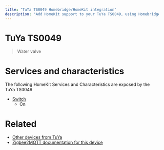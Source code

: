 ```yaml
---
title: "TuYa TS0049 Homebridge/HomeKit integration"
description: "Add HomeKit support to your TuYa TS0049, using Homebridge, Zigbee2MQTT and homebridge-z2m."
---
```

<!---
This file has been GENERATED using src/docgen/docgen.ts
DO NOT EDIT THIS FILE MANUALLY!
-->
# TuYa TS0049
> Water valve


# Services and characteristics
The following HomeKit Services and Characteristics are exposed by
the TuYa TS0049

* [Switch](../../switch.md)
  * On


# Related
* [Other devices from TuYa](../index.md#tuya)
* [Zigbee2MQTT documentation for this device](https://www.zigbee2mqtt.io/devices/TS0049.html)